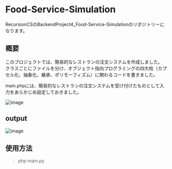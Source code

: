 # Food-Service-Simulation
RecursionCSのBackendProject4_Food-Service-Simulationのリポジトリーになります。

## 概要
このプロジェクトでは、簡易的なレストランの注文システムを作成しました。
クラスごとにファイルを分け、オブジェクト指向プログラミングの四大柱（カプセル化、抽象化、継承、ポリモーフィズム）に関わるコードを書きました。

main.phpには、簡易的なレストランの注文システムを受け付けたものとして入力をあらかじめ設定しておきました。

![image](https://github.com/Aki158/Food-Service-Simulation/assets/119317071/650ab5b2-c619-4659-819d-df07d78a1cf3)

## output
![image](https://github.com/Aki158/Food-Service-Simulation/assets/119317071/53ceffef-0dd6-4b6a-9e6c-26ad2d84065d)

## 使用方法
>php main.py
